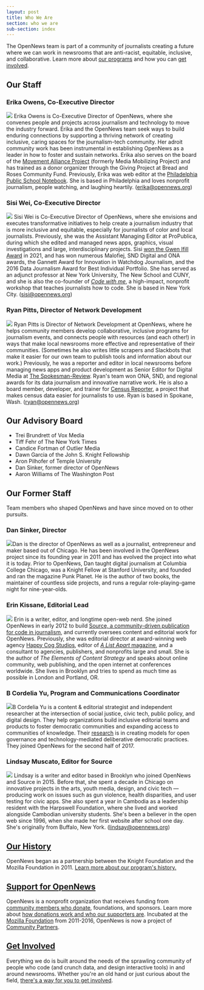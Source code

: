 ```yaml
---
layout: post
title: Who We Are
section: who we are
sub-section: index
---
```


<p class="bodybig">The OpenNews team is part of a community of journalists creating a future where we can work in newsrooms that are anti-racist, equitable, inclusive, and collaborative. Learn more about <a href="/what/community">our programs</a> and how you can <a href="/getinvolved">get involved</a>.</p>

## Our Staff

### Erika Owens, Co-Executive Director
<img src="/media/img/staff/owens.jpg" class="headshot"> Erika Owens is Co-Executive Director of OpenNews, where she convenes people and projects across journalism and technology to move the industry forward. Erika and the OpenNews team seek ways to build enduring connections by supporting a thriving network of creating inclusive, caring spaces for the journalism-tech community. Her adroit community work has been instrumental in establishing OpenNews as a leader in how to foster and sustain networks. Erika also serves on the board of the [Movement Alliance Project](https://mediamobilizing.org/category/media/) (formerly Media Mobilizing Project) and has trained as a donor organizer through the Giving Project at Bread and Roses Community Fund. Previously, Erika was web editor at the [Philadelphia Public School Notebook](http://thenotebook.org/). She is based in Philadelphia and loves nonprofit journalism, people watching, and laughing heartily. (<a href="mailto:erika@opennews.org">erika@opennews.org</a>)

### Sisi Wei, Co-Executive Director
<img src="/media/img/staff/wei.jpg" class="headshot"> Sisi Wei is Co-Executive Director of OpenNews, where she envisions and executes transformative initiatives to help create a journalism industry that is more inclusive and equitable, especially for journalists of color and local journalists. Previously, she was the Assistant Managing Editor at ProPublica, during which she edited and managed news apps, graphics, visual investigations and large, interdisciplinary projects. Sisi [won the Gwen Ifill Award](https://opennews.org/blog/gwen-ifill-sisi-wei/) in 2021, and has won numerous Malofiej, SND Digital and ONA awards, the Gannett Award for Innovation in Watchdog Journalism, and the 2016 Data Journalism Award for Best Individual Portfolio. She has served as an adjunct professor at New York University, The New School and CUNY, and she is also the co-founder of [_Code with me_](http://codewithme.us/), a high-impact, nonprofit workshop that teaches journalists how to code. She is based in New York City. (<a href="mailto:sisi@opennews.org">sisi@opennews.org</a>)

### Ryan Pitts, Director of Network Development
<img src="/media/img/staff/pitts-2020.jpg" class="headshot"> Ryan Pitts is Director of Network Development at OpenNews, where he helps community members develop collaborative, inclusive programs for journalism events, and connects people with resources (and each other!) in ways that make local newsrooms more effective and representative of their communities. (Sometimes he also writes little scrapers and Slackbots that make it easier for our own team to publish tools and information about our work.) Previously, he was a reporter and editor in local newsrooms before managing news apps and product development as Senior Editor for Digital Media at [The Spokesman-Review](http://www.spokesman.com/). Ryan's team won ONA, SND, and regional awards for its data journalism and innovative narrative work. He is also a board member, developer, and trainer for [Census Reporter](http://censusreporter.org/), a project that makes census data easier for journalists to use. Ryan is based in Spokane, Wash. (<a href="mailto:ryan@opennews.org">ryan@opennews.org</a>)



## Our Advisory Board

* Trei Brundrett of Vox Media
* Tiff Fehr of The New York Times
* Candice Fortman of Outlier Media
* Dawn Garcia of the John S. Knight Fellowship
* Aron Pilhofer of Temple University
* Dan Sinker, former director of OpenNews
* Aaron Williams of The Washington Post

## Our Former Staff
Team members who shaped OpenNews and have since moved on to other pursuits.

### Dan Sinker, Director
<img src="/media/img/staff/sinker.jpg" class="headshot">Dan is the director of OpenNews as well as a journalist, entrepreneur and maker based out of Chicago. He has been involved in the OpenNews project since its founding year in 2011 and has evolved the project into what it is today. Prior to OpenNews, Dan taught digital journalism at Columbia College Chicago, was a Knight Fellow at Stanford University, and founded and ran the magazine Punk Planet. He is the author of two books, the maintainer of countless side projects, and runs a regular role-playing-game night for nine-year-olds.

### Erin Kissane, Editorial Lead
<img src="/media/img/staff/kissane.jpg" class="headshot"> Erin is a writer, editor, and longtime open-web nerd. She joined OpenNews in early 2012 to build [Source, a community-driven publication for code in journalism](http://source.opennews.org), and currently oversees content and editorial work for OpenNews. Previously, she was editorial director at award-winning web agency [Happy Cog Studios](http://happycog.com/), editor of [*A List Apart* magazine](http://alistapart.com/), and a consultant to agencies, publishers, and nonprofits large and small. She is the author of *The Elements of Content Strategy* and speaks about online community, web publishing, and the open internet at conferences worldwide. She lives in Brooklyn and tries to spend as much time as possible in London and Portland, OR.

### B Cordelia Yu, Program and Communications Coordinator
<img src="/media/img/staff/cordelia.jpg" class="headshot">B Cordelia Yu is a content & editorial strategist and independent researcher at the intersection of social justice, civic tech, public policy, and digital design. They help organizations build inclusive editorial teams and products to foster democratic communities and expanding access to communities of knowledge. Their [research](http://tinyletter.com/thebestsophist) is in creating models for open governance and technology-mediated deliberative democratic practices. They joined OpenNews for the second half of 2017.

### Lindsay Muscato, Editor for Source
<img src="/media/img/staff/muscato.jpg" class="headshot"> Lindsay is a writer and editor based in Brooklyn who joined OpenNews and Source in 2015. Before that, she spent a decade in Chicago on innovative projects in the arts, youth media, design, and civic tech — producing work on issues such as gun violence, health disparities, and user testing for civic apps. She also spent a year in Cambodia as a leadership resident with the Harpswell Foundation, where she lived and worked alongside Cambodian university students. She's been a believer in the open web since 1996, when she made her first website after school one day. She's originally from Buffalo, New York. (<a href="mailto:lindsay@opennews.org">lindsay@opennews.org</a>)

## [Our History](/who/history/)

OpenNews began as a partnership between the Knight Foundation and the Mozilla Foundation in 2011. [Learn more about our program's history.](/who/history/)

## [Support for OpenNews](/who/supporters/)

OpenNews is a nonprofit organization that receives funding from [community members who donate](/donate/), foundations, and sponsors. Learn more about [how donations work and who our supporters are](/who/supporters/). Incubated at the [Mozilla Foundation](https://www.mozilla.org/en-US/foundation/) from 2011-2016, OpenNews is now a project of [Community Partners](http://www.communitypartners.org/).

## [Get Involved](/getinvolved/)

Everything we do is built around the needs of the sprawling community of people who code (and crunch data, and design interactive tools) in and around newsrooms. Whether you're an old hand or just curious about the field, [there's a way for you to get involved](/getinvolved/).
